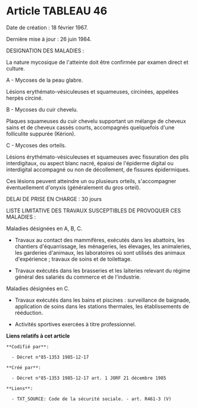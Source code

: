 # Article TABLEAU 46

Date de création : 18 février 1967.

Dernière mise à jour : 26 juin 1984. 

DESIGNATION DES MALADIES :

La nature mycosique de l'atteinte doit être confirmée par examen direct et culture.

A - Mycoses de la peau glabre.

Lésions erythémato-vésiculeuses et squameuses, circinées, appelées herpès circiné.

B - Mycoses du cuir chevelu. 

Plaques squameuses du cuir chevelu supportant un mélange de cheveux sains et de cheveux cassés courts, accompagnés
quelquefois d'une folliculite suppurée (Kérion).

C - Mycoses des orteils. 

Lésions érythémato-vésiculeuses et squameuses avec fissuration des plis interdigitaux, ou aspect blanc nacré, épaissi de
l'épiderme digital ou interdigital accompagné ou non de décollement, de fissures épidermiques.

Ces lésions peuvent atteindre un ou plusieurs orteils, s'accompagner éventuellement d'onyxis (généralement du gros orteil).

DELAI DE PRISE EN CHARGE : 30 jours

LISTE LIMITATIVE DES TRAVAUX SUSCEPTIBLES DE PROVOQUER CES MALADIES :

Maladies désignées en A, B, C. 

- Travaux au contact des mammifères, exécutés dans les abattoirs, les chantiers d'équarrissage, les ménageries, les élevages,
les animaleries, les garderies d'animaux, les laboratoires où sont utilisés des animaux d'expérience ; travaux de soins et de
toilettage. 

- Travaux exécutés dans les brasseries et les laiteries relevant du régime général des salariés du commerce et de
l'industrie. 

Maladies désignées en C. 

- Travaux exécutés dans les bains et piscines : surveillance de baignade, application de soins dans les stations thermales,
les établissements de rééduction.

- Activités sportives exercées à titre professionnel.

**Liens relatifs à cet article**

	**Codifié par**:

	  - Décret n°85-1353 1985-12-17

	**Créé par**:

	  - Décret n°85-1353 1985-12-17 art. 1 JORF 21 décembre 1985

	**Liens**:

	  - TXT_SOURCE: Code de la sécurité sociale. - art. R461-3 (V)
